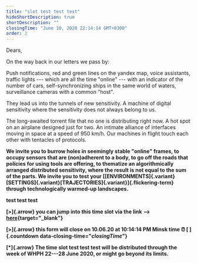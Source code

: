 ```yaml
---
title: "slot test test test"
hideShortDescription: true
shortDescription: ""
closingTime: "June 10, 2020 22:14:14 GMT+0300"
order: 2
---
```


Dears,

On the way back in our letters we pass by:

Push notifications, red and green lines on the yandex map, voice assistants, traffic lights --- which are all the time "online" --- with an indicator of the number of cars, self-synchronizing ships in the same world of waters, surveillance cameras with a common "host".

They lead us into the tunnels of new sensitivity. A machine of digital sensitivity where the sensitivity does not always belong to us.

The long-awaited torrent file that no one is distributing right now. A hot spot on an airplane designed just for two. An intimate alliance of interfaces moving in space at a speed of 950&nbsp;km/h. Our machines in flight touch each other with tentacles of protocols.

**We invite you to burrow holes in seemingly stable "online" frames, to occupy sensors that are (non)adherent to a body, to go off the roads that policies for using tools are offering, to thematize an algorithmically arranged distributed sensitivity, where the result is not equal to the sum of the parts. We invite you to test your [[ENVIRONMENTS]{.variant}[SETTINGS]{.variant}[TRAJECTORIES]{.variant}]{.flickering-term} through technologically warmed-up landscapes.**

**test test test**

**[>]{.arrow} you can jump into this time slot via the link ——> [here](https://docs.google.com/forms/d/e/1FAIpQLScpq2XVd-hgNDP0mvkZIwG9RGXuYWpTs1eGSbCrxpWDFWaJXA/viewform){target="_blank"}**

**[>]{.arrow} this form will close on 10.06.20 at 10:14:14 PM Minsk time ⏰&nbsp;[&nbsp;]{.countdown data-closing-time="$closingTime$"}**

**[*]{.arrow} The time slot test test test will be distributed through the week of WHPH 22---28 June 2020, or might go beyond its limits.**



